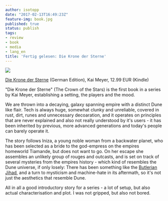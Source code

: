 ```yaml
---
author: isotopp
date: "2017-02-13T16:49:23Z"
feature-img: book.jpg
published: true
status: publish
tags:
- review
- book
- media
- lang_en
title: 'Fertig gelesen: Die Krone der Sterne'
---
```


[![](https://blog.koehntopp.info/uploads/2017/02/krone-der-sterne.jpg)](https://www.amazon.de/Die-Krone-Sterne-Kai-Meyer-ebook/dp/B01EVZNXOO)

[Die Krone der Sterne](https://www.amazon.de/Die-Krone-Sterne-Kai-Meyer-ebook/dp/B01EVZNXOO)
(German Edition), Kai Meyer, 12.99 EUR (Kindle)

"Die Krone der Sterne" (The Crown of the Stars) is the first
book in a series by Kai Meyer, establishing a setting, the
players and the mood.

We are thrown into a decaying, galaxy spanning empire with a
distinct Dune like flair. Tech is always huge, somewhat clunky
and unreliable, covered in rust, dirt, runes and unnecessary
decoaration, and it operates on principles that are never
explained and also not really understood by it's users - it has
been inherited by previous, more advanced generations and
today's people can barely operate it.

The story follows Iniza, a young noble woman from a backwater
planet, who has been selected as a bride to the god-empress on
the empires homeworld Tiamande, but does not want to go. On her
escape she assembles an unlikely group of rouges and outcasts,
and is set on track of several mysteries from the empires
history - which kind of resembles the Dune universe, if only
losely:
There has been something like the
[Butlerian Jihad](https://en.wikipedia.org/wiki/Butlerian_Jihad), and a
turn to mysticism and machine-hate in its aftermath, so it's not
just the aesthetics that resemble Dune.

All in all a good introductory story for a series - a lot of
setup, but also actual characterisation and plot. I was not
gripped, but also not bored.

